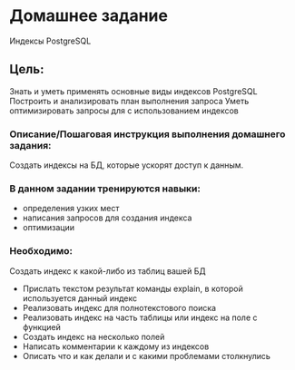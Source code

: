 # Домашнее задание
Индексы PostgreSQL

## Цель:
Знать и уметь применять основные виды индексов PostgreSQL
Построить и анализировать план выполнения запроса
Уметь оптимизировать запросы для с использованием индексов


### Описание/Пошаговая инструкция выполнения домашнего задания:
Создать индексы на БД, которые ускорят доступ к данным.

### В данном задании тренируются навыки:
* определения узких мест
* написания запросов для создания индекса
* оптимизации

### Необходимо:
Создать индекс к какой-либо из таблиц вашей БД
* Прислать текстом результат команды explain, в которой используется данный индекс
* Реализовать индекс для полнотекстового поиска
* Реализовать индекс на часть таблицы или индекс на поле с функцией
* Создать индекс на несколько полей
* Написать комментарии к каждому из индексов
* Описать что и как делали и с какими проблемами столкнулись